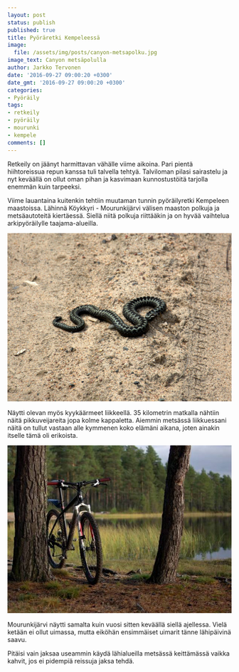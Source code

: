 ```yaml
---
layout: post
status: publish
published: true
title: Pyöräretki Kempeleessä
image:
  file: /assets/img/posts/canyon-metsapolku.jpg
image_text: Canyon metsäpolulla
author: Jarkko Tervonen
date: '2016-09-27 09:00:20 +0300'
date_gmt: '2016-09-27 09:00:20 +0300'
categories:
- Pyöräily
tags:
- retkeily
- pyöräily
- mourunki
- kempele
comments: []
---
```

Retkeily on jäänyt harmittavan vähälle viime aikoina. Pari pientä hiihtoreissua repun kanssa tuli talvella tehtyä. Talviloman pilasi sairastelu ja nyt keväällä on ollut oman pihan ja kasvimaan kunnostustöitä tarjolla enemmän kuin tarpeeksi.

Viime lauantaina kuitenkin tehtiin muutaman tunnin pyöräilyretki Kempeleen maastoissa. Lähinnä Köykkyri - Mourunkijärvi välisen maaston polkuja ja metsäautoteitä kiertäessä. Siellä niitä polkuja riittääkin ja on hyvää vaihtelua arkipyöräilylle taajama-alueilla.

<amp-img src="/assets/img/posts/kyykaarme.jpg" alt="Kyykäärme" width="4" height="3" layout="responsive">
  <noscript><img src="/assets/img/posts/kyykaarme.jpg" alt="Kyykäärme" /></noscript>
</amp-img>

Näytti olevan myös kyykäärmeet liikkeellä. 35 kilometrin matkalla nähtiin näitä pikkuveijareita jopa kolme kappaletta. Aiemmin metsässä liikkuessani näitä on tullut vastaan alle kymmenen koko elämäni aikana, joten ainakin itselle tämä oli erikoista.

<amp-img src="/assets/img/posts/canyon-mourunkijarvi.jpg" alt="Canyon Yellowstone ja Mourunkijärvi" width="4" height="3" layout="responsive">
  <noscript><img src="/assets/img/posts/canyon-mourunkijarvi.jpg" alt="Canyon Yellowstone ja Mourunkijärvi" /></noscript>
</amp-img>

Mourunkijärvi näytti samalta kuin vuosi sitten keväällä siellä ajellessa. Vielä ketään ei ollut uimassa, mutta eiköhän ensimmäiset uimarit tänne lähipäivinä saavu.

Pitäisi vain jaksaa useammin käydä lähialueilla metsässä keittämässä vaikka kahvit, jos ei pidempiä reissuja jaksa tehdä.
